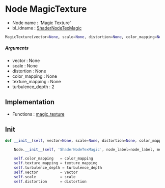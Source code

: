 # Node MagicTexture

- Node name : 'Magic Texture'
- bl_idname : [ShaderNodeTexMagic](https://docs.blender.org/api/current/bpy.types.ShaderNodeTexMagic.html)


``` python
MagicTexture(vector=None, scale=None, distortion=None, color_mapping=None, texture_mapping=None, turbulence_depth=2, node_label=None, node_color=None, **kwargs)
```
##### Arguments

- vector : None
- scale : None
- distortion : None
- color_mapping : None
- texture_mapping : None
- turbulence_depth : 2

## Implementation

- Functions : [magic_texture](/docs/GeoNodes/GeoNodesTree.md#magic_texture)

## Init

``` python
def __init__(self, vector=None, scale=None, distortion=None, color_mapping=None, texture_mapping=None, turbulence_depth=2, node_label=None, node_color=None, **kwargs):

    Node.__init__(self, 'ShaderNodeTexMagic', node_label=node_label, node_color=node_color, **kwargs)

    self.color_mapping   = color_mapping
    self.texture_mapping = texture_mapping
    self.turbulence_depth = turbulence_depth
    self.vector          = vector
    self.scale           = scale
    self.distortion      = distortion
```
